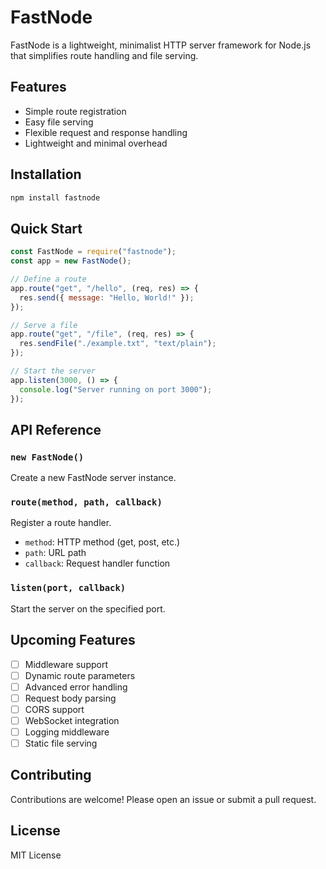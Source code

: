 # FastNode

FastNode is a lightweight, minimalist HTTP server framework for Node.js that simplifies route handling and file serving.

## Features

- Simple route registration
- Easy file serving
- Flexible request and response handling
- Lightweight and minimal overhead

## Installation

```bash
npm install fastnode
```

## Quick Start

```javascript
const FastNode = require("fastnode");
const app = new FastNode();

// Define a route
app.route("get", "/hello", (req, res) => {
  res.send({ message: "Hello, World!" });
});

// Serve a file
app.route("get", "/file", (req, res) => {
  res.sendFile("./example.txt", "text/plain");
});

// Start the server
app.listen(3000, () => {
  console.log("Server running on port 3000");
});
```

## API Reference

### `new FastNode()`

Create a new FastNode server instance.

### `route(method, path, callback)`

Register a route handler.

- `method`: HTTP method (get, post, etc.)
- `path`: URL path
- `callback`: Request handler function

### `listen(port, callback)`

Start the server on the specified port.

## Upcoming Features

- [ ] Middleware support
- [ ] Dynamic route parameters
- [ ] Advanced error handling
- [ ] Request body parsing
- [ ] CORS support
- [ ] WebSocket integration
- [ ] Logging middleware
- [ ] Static file serving

## Contributing

Contributions are welcome! Please open an issue or submit a pull request.

## License

MIT License
